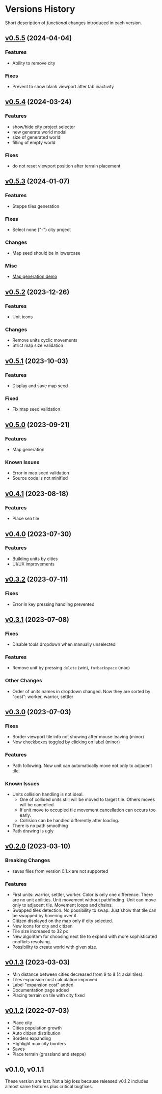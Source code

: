 # Versions History

Short description of *functional* changes introduced in each version.

## [v0.5.5](v0.5.5) (2024-04-04)

### Features
  * Ability to remove city

### Fixes
  * Prevent to show blank viewport after tab inactivity

## [v0.5.4](v0.5.4) (2024-03-24)

### Features
  * show/hide city project selector
  * new generate world modal
  * size of generated world
  * filling of empty world

### Fixes
  * do not reset viewport position after terrain placement

## [v0.5.3](v0.5.3) (2024-01-07)

### Features
* Steppe tiles generation

### Fixes
* Select none ("-") city project

### Changes
* Map seed should be in lowercase

### Misc
* [Map generation demo](v0.5.3/map-gen-demo.html)

## [v0.5.2](v0.5.2) (2023-12-26)

### Features
* Unit icons

### Changes
* Remove units cyclic movements
* Strict map size validation

## [v0.5.1](v0.5.1) (2023-10-03)

### Features
* Display and save map seed

### Fixed
* Fix map seed validation

## [v0.5.0](v0.5.0) (2023-09-21)

### Features
* Map generation

### Known Issues
* Error in map seed validation
* Source code is not minified

## [v0.4.1](v0.4.1) (2023-08-18)

### Features
* Place sea tile

## [v0.4.0](v0.4.0) (2023-07-30)

### Features
* Building units by cities
* UI/UX improvements

## [v0.3.2](v0.3.2) (2023-07-11)

### Fixes
* Error in key pressing handling prevented

## [v0.3.1](v0.3.1) (2023-07-08)

### Fixes
* Disable tools dropdown when manually unselected

### Features
* Remove unit by pressing `delete` (win), `fn+backspace` (mac)

### Other Changes
* Order of units names in dropdown changed. Now they are sorted by "cost": worker, warrior, settler

## [v0.3.0](v0.3.0) (2023-07-03)

### Fixes
* Border viewport tile info not showing after mouse leaving (minor)
* Now checkboxes toggled by clicking on label (minor) 

### Features
* Path following. Now unit can automatically move not only to adjacent tile.

### Known Issues
* Units collision handling is not ideal.
  - One of collided units still will be moved to target tile. Others moves will be cancelled.
  - If unit move to occupied tile movement cancellation can occurs too early.
  - Collision can be handled differently after loading.
* There is no path smoothing
* Path drawing is ugly

## [v0.2.0](v0.2.0) (2023-03-10)

### Breaking Changes
* saves files from version 0.1.x are not supported

### Features
* First units: warrior, settler, worker. Color is only one difference. There are no unit abilities. Unit movement without pathfinding. Unit can move only to adjacent tile. Movement loops and chains.
* Swapped tiles detection. No possibility to swap. Just show that tile can be swapped by hovering over it.
* Citizen displayed on the map only if city selected.
* New icons for city and citizen
* Tile size increased to 32 px
* New algorithm for choosing next tile to expand with more sophisticated conflicts resolving.
* Possibility to create world with given size.

## [v0.1.3](v0.1.3) (2023-03-03)

* Min distance between cities decreased from 9 to 8 (4 axial tiles).
* Tiles expansion cost calculation improved
* Label "expansion cost" added
* Documentation page added
* Placing terrain on tile with city fixed

## [v0.1.2](v0.1.2) (2022-07-03)

* Place city
* Cities population growth
* Auto citizen distribution
* Borders expanding
* Highlight max city borders
* Saves
* Place terrain (grassland and steppe)

## v0.1.0, v0.1.1

These version are lost. Not a big loss because released v0.1.2 includes almost same features plus critical bugfixes.